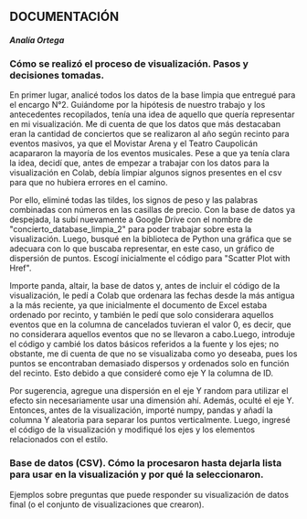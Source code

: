 ## **DOCUMENTACIÓN**
#### *Analía Ortega*
### Cómo se realizó el proceso de visualización. Pasos y decisiones tomadas.

En primer lugar, analicé todos los datos de la base limpia que entregué para el encargo N°2. Guiándome por la hipótesis de nuestro trabajo y los antecedentes recopilados, tenía una idea de aquello que quería representar en mi visualización. Me di cuenta de que los datos que más destacaban eran la cantidad de conciertos que se realizaron al año según recinto para eventos masivos, ya que el Movistar Arena y el Teatro Caupolicán acapararon la mayoría de los eventos musicales. Pese a que ya tenía clara la idea, decidí que, antes de empezar a trabajar con los datos para la visualización en Colab, debía limpiar algunos signos presentes en el csv para que no hubiera errores en el camino. 

Por ello, eliminé todas las tildes, los signos de peso y las palabras combinadas con números en las casillas de precio. Con la base de datos ya despejada, la subí nuevamente a Google Drive con el nombre de "concierto_database_limpia_2" para poder trabajar sobre esta la visualización. Luego, busqué en la biblioteca de Python una gráfica que se adecuara con lo que buscaba representar, en este caso, un gráfico de dispersión de puntos. Escogí inicialmente el código para "Scatter Plot with Href". 

Importe panda, altair, la base de datos y, antes de incluir el código de la visualización, le pedí a Colab que ordenara las fechas desde la más antigua a la más reciente, ya que inicialmente el documento de Excel estaba ordenado por recinto, y también le pedí que solo considerara aquellos eventos que en la columna de cancelados tuvieran el valor 0, es decir, que no considerara aquellos eventos que no se llevaron a cabo.Luego, introduje el código y cambié los datos básicos referidos a la fuente y los ejes; no obstante, me di cuenta de que no se visualizaba como yo deseaba, pues los puntos se encontraban demasiado dispersos y ordenados solo en función del recinto. Esto debido a que consideré como eje Y la columna de ID. 

Por sugerencia, agregue una dispersión en el eje Y random para utilizar el efecto sin necesariamente usar una dimensión ahí. Además, oculté el eje Y. Entonces, antes de la visualización, importé numpy, pandas y añadí la columna Y aleatoria para separar los puntos verticalmente. Luego, ingresé el código de la visualización y modifiqué los ejes y los elementos relacionados con el estilo.

### Base de datos (CSV). Cómo la procesaron hasta dejarla lista para usar en la visualización y por qué la seleccionaron.



Ejemplos sobre preguntas que puede responder su visualización de datos final (o el conjunto de visualizaciones que crearon).